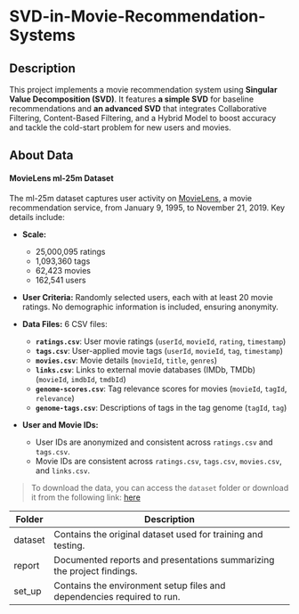 # **SVD-in-Movie-Recommendation-Systems**

## Description
This project implements a movie recommendation system using **Singular Value Decomposition (SVD)**. It features **a simple SVD** for baseline recommendations and **an advanced SVD** that integrates Collaborative Filtering, Content-Based Filtering, and a Hybrid Model to boost accuracy and tackle the cold-start problem for new users and movies.

## About Data 

#### **MovieLens ml-25m Dataset**

The ml-25m dataset captures user activity on [MovieLens](https://movielens.org/), a movie recommendation service, from January 9, 1995, to November 21, 2019. Key details include:

- **Scale:**
    - 25,000,095 ratings
    - 1,093,360 tags
    - 62,423 movies
    - 162,541 users

- **User Criteria:** Randomly selected users, each with at least 20 movie ratings. No demographic information is included, ensuring anonymity.

- **Data Files:** 6 CSV files:
    - **`ratings.csv`**: User movie ratings (`userId`, `movieId`, `rating`, `timestamp`)
    - **`tags.csv`**: User-applied movie tags (`userId`, `movieId`, `tag`, `timestamp`)
    - **`movies.csv`**: Movie details (`movieId`, `title`, `genres`)
    - **`links.csv`**: Links to external movie databases (IMDb, TMDb) (`movieId`, `imdbId`, `tmdbId`)
    - **`genome-scores.csv`**: Tag relevance scores for movies (`movieId`, `tagId`, `relevance`)
    - **`genome-tags.csv`**: Descriptions of tags in the tag genome (`tagId`, `tag`)

- **User and Movie IDs:**
    - User IDs are anonymized and consistent across `ratings.csv` and `tags.csv`.
    - Movie IDs are consistent across `ratings.csv`, `tags.csv`, `movies.csv`, and `links.csv`.

> To download the data, you can access the `dataset` folder or download it from the following link: [here](https://grouplens.org/datasets/movielens/25m/)

| **Folder**              | **Description**                                              |
|-------------------------|--------------------------------------------------------------|
| dataset                 | Contains the original dataset used for training and testing. |
| report                  | Documented reports and presentations summarizing the project findings. |
| set_up                  | Contains the environment setup files and dependencies required to run. |